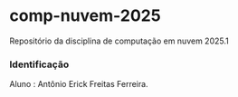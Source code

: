 # comp-nuvem-2025
Repositório da disciplina de computação em nuvem 2025.1


### Identificação
Aluno : Antônio Erick Freitas Ferreira.